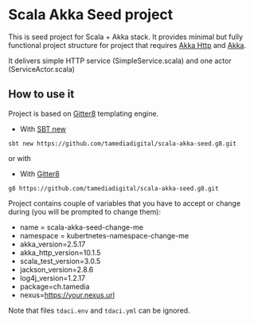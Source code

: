 # Scala Akka Seed project

This is seed project for Scala + Akka stack. It provides minimal
but fully functional project structure for project that requires
[Akka Http](https://doc.akka.io/docs/akka-http/current/) and [Akka](https://akka.io/).

It delivers simple HTTP service (SimpleService.scala) and one actor (ServiceActor.scala)


## How to use it

Project is based on [Gitter8](http://www.foundweekends.org/giter8/) templating engine.

- With [SBT new](https://www.scala-sbt.org/1.0/docs/sbt-new-and-Templates.html)

 `sbt new https://github.com/tamediadigital/scala-akka-seed.g8.git`
 
 or with
 
- With [Gitter8](http://www.foundweekends.org/giter8/setup.html)

 `g8 https://github.com/tamediadigital/scala-akka-seed.g8.git`


Project contains couple of variables that you have to accept or change during (you will be prompted to change them):

- name = scala-akka-seed-change-me
- namespace = kubertnetes-namespace-change-me
- akka_version=2.5.17
- akka_http_version=10.1.5
- scala_test_version=3.0.5
- jackson_version=2.8.6
- log4j_version=1.2.17
- package=ch.tamedia
- nexus=https://your.nexus.url

Note that files `tdaci.env` and `tdaci.yml` can be ignored.
